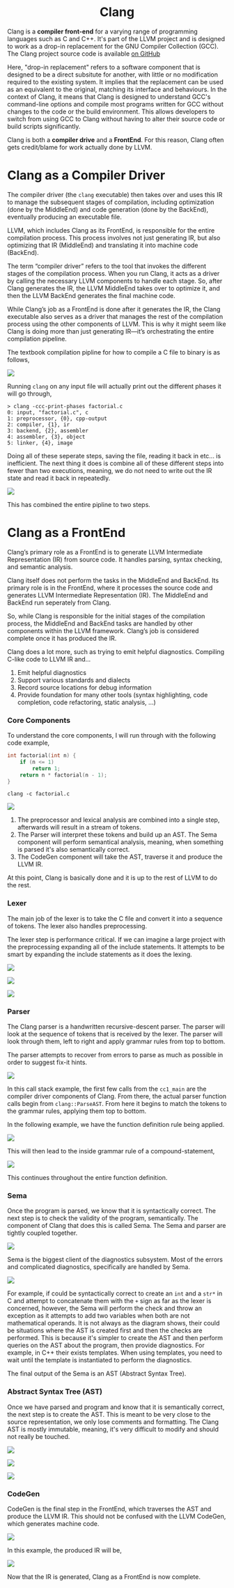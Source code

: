 <div align="center">
  <h1> Clang </h1>
</div>

Clang is a **compiler front-end** for a varying range of programming languages such as C and C++. It's part of the LLVM project and is designed to work as a drop-in replacement for the GNU Compiler Collection (GCC). The Clang project source code is available [on GitHub](https://github.com/llvm/llvm-project)

 Here, "drop-in replacement" refers to a software component that is designed to be a direct subsitute for another, with little or no modification required to the existing system. It implies that the replacement can be used as an equivalent to the original, matching its interface and behaviours. In the context of Clang, it means that Clang is designed to understand GCC's command-line options and compile most programs written for GCC without changes to the code or the build environment. This allows developers to switch from using GCC to Clang without having to alter their source code or build scripts significantly.

 Clang is both a **compiler drive** and a **FrontEnd**. For this reason, Clang often gets credit/blame for work actually done by LLVM.

# Clang as a Compiler Driver

The compiler driver (the `clang` executable) then takes over and uses this IR to manage the subsequent stages of compilation, including optimization (done by the MiddleEnd) and code generation (done by the BackEnd), eventually producing an executable file.

LLVM, which includes Clang as its FrontEnd, is responsible for the entire compilation process. This process involves not just generating IR, but also optimizing that IR (MiddleEnd) and translating it into machine code (BackEnd).

The term “compiler driver” refers to the tool that invokes the different stages of the compilation process. When you run Clang, it acts as a driver by calling the necessary LLVM components to handle each stage. So, after Clang generates the IR, the LLVM MiddleEnd takes over to optimize it, and then the LLVM BackEnd generates the final machine code.

While Clang’s job as a FrontEnd is done after it generates the IR, the Clang executable also serves as a driver that manages the rest of the compilation process using the other components of LLVM. This is why it might seem like Clang is doing more than just generating IR—it’s orchestrating the entire compilation pipeline.

The textbook compilation pipline for how to compile a C file to binary is as follows,

![](./images/clang_1.png)

Running `clang` on any input file will actually print out the different phases it will go through,

```
> clang -ccc-print-phases factorial.c
0: input, "factorial.c", c
1: preprocessor, {0}, cpp-output
2: compiler, {1}, ir
3: backend, {2}, assembler
4: assembler, {3}, object
5: linker, {4}, image
```

Doing all of these seperate steps, saving the file, reading it back in etc... is inefficient. The next thing it does is combine all of these different steps into fewer than two executions, meaning, we do not need to write out the IR state and read it back in repeatedly.

![](./images/clang_2.png)

This has combined the entire pipline to two steps.

# Clang as a FrontEnd

Clang’s primary role as a FrontEnd is to generate LLVM Intermediate Representation (IR) from source code. It handles parsing, syntax checking, and semantic analysis.

Clang itself does not perform the tasks in the MiddleEnd and BackEnd. Its primary role is in the FrontEnd, where it processes the source code and generates LLVM Intermediate Representation (IR). The MiddleEnd and BackEnd run seperately from Clang.

So, while Clang is responsible for the initial stages of the compilation process, the MiddleEnd and BackEnd tasks are handled by other components within the LLVM framework. Clang’s job is considered complete once it has produced the IR.

Clang does a lot more, such as trying to emit helpful diagnostics. Compiling C-like code to LLVM IR and...

1. Emit helpful diagnostics
2. Support various standards and dialects
3. Record source locations for debug information
4. Provide foundation for many other tools (syntax highlighting, code completion, code refactoring, static analysis, ...)

### Core Components

To understand the core components, I will run through with the following code example,

```C
int factorial(int n) {
    if (n <= 1)
        return 1;
    return n * factorial(n - 1);
}
```

```shell
clang -c factorial.c
```

![](./images/clang_3.png)

1. The preprocessor and lexical analysis are combined into a single step, afterwards will result in a stream of tokens.
2. The Parser will interpret these tokens and build up an AST. The Sema component will perform semantical analysis, meaning, when something is parsed it's also semantically correct.
3. The CodeGen component will take the AST, traverse it and produce the LLVM IR.

At this point, Clang is basically done and it is up to the rest of LLVM to do the rest.

### Lexer

The main job of the lexer is to take the C file and convert it into a sequence of tokens. The lexer also handles preprocessing.

The lexer step is performance critical. If we can imagine a large project with the preprocessing expanding all of the include statements. It attempts to be smart by expanding the include statements as it does the lexing.

![](./images/clang_4.png)

![](./images/clang_5.png)

![](./images/clang_6.png)

### Parser

The Clang parser is a handwritten recursive-descent parser. The parser will look at the sequence of tokens that is received by the lexer. The parser will look through them, left to right and apply grammar rules from top to bottom.

The parser attempts to recover from errors to parse as much as possible in order to suggest fix-it hints.

![](./images/clang_7.png)

In this call stack example, the first few calls from the `cc1_main` are the compiler driver components of Clang. From there, the actual parser function calls begin from `clang::ParseAST`. From here it begins to match the tokens to the grammar rules, applying them top to bottom.

In the following example, we have the function definition rule being applied.

![](./images/clang_8.png)

This will then lead to the inside grammar rule of a compound-statement,

![](./images/clang_9.png)

This continues throughout the entire function definition.

### Sema

Once the program is parsed, we know that it is syntactically correct. The next step is to check the validity of the program, semantically. The component of Clang that does this is called Sema. The Sema and parser are tightly coupled together.

![](./images/clang_10.png)

Sema is the biggest client of the diagnostics subsystem. Most of the errors and complicated diagnostics, specifically are handled by Sema.

![](./images/clang_11.png)

For example, if could be syntactically correct to create an `int` and a `str*` in C and attempt to concatenate them with the `+` sign as far as the lexer is concerned, however, the Sema will perform the check and throw an exception as it attempts to add two variables when both are not mathematical operands. It is not always as the diagram shows, their could be situations where the AST is created first and then the checks are performed. This is because it's simpler to create the AST and then perform queries on the AST about the program, then provide diagnostics. For example, in C++ their exists templates. When using templates, you need to wait until the template is instantiated to perform the diagnostics.

The final output of the Sema is an AST (Abstract Syntax Tree).

### Abstract Syntax Tree (AST)

Once we have parsed and program and know that it is semantically correct, the next step is to create the AST. This is meant to be very close to the source representation, we only lose comments and formatting. The Clang AST is mostly immutable, meaning, it's very difficult to modify and should not really be touched.

![](./images/clang_12.png)

![](./images/clang_13.png)

![](./images/clang_14.png)

### CodeGen

 CodeGen is the final step in the FrontEnd, which traverses the AST and produce the LLVM IR. This should not be confused with the LLVM CodeGen, which generates machine code.

![](./images/clang_15.png)

In this example, the produced IR will be,

![](./images/clang_16.png)

Now that the IR is generated, Clang as a FrontEnd is now complete.